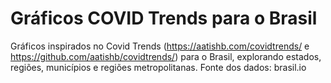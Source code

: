 # Gráficos COVID Trends para o Brasil
Gráficos inspirados no Covid Trends (https://aatishb.com/covidtrends/ e https://github.com/aatishb/covidtrends/) para o Brasil, explorando estados, regiões, municípios e regiões metropolitanas. Fonte dos dados: brasil.io
